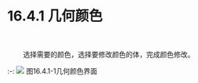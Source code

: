# 16.4.1 几何颜色
<br/>

&emsp;&emsp; 选择需要的颜色，选择要修改颜色的体，完成颜色修改。

:-: ![](images/16.4.1.1.png)
图16.4.1\-1几何颜色界面